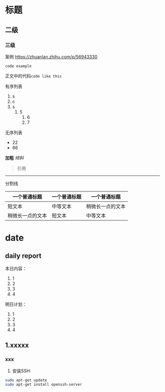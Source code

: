 # 标题
## 二级
### 三级
案例
https://zhuanlan.zhihu.com/p/56943330

```
code example
```

正文中的代码`code like this`

有序列表
1. s
2. c
3. s
    1. 5
        1. 6
        2. 7

无序列表
- 22
- 66

**加粗**
*倾斜*

>引用
---
分割线


| 一个普通标题 | 一个普通标题 | 一个普通标题 |
| ------ | ------ | ------ |
| 短文本 | 中等文本 | 稍微长一点的文本 |
| 稍微长一点的文本 | 短文本 | 中等文本 |


# date

## daily report

本日内容：
1. 1
2. 2
3. 3
4. 4

   
明日计划：
1. 1
2. 2
3. 3
4. 4

## 1.xxxxx
### xxx
1. 安装SSH:
```bash
sudo apt-get update
sudo apt-get install openssh-server
```

